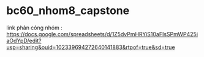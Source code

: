 # bc60_nhom8_capstone
link phân công nhóm : https://docs.google.com/spreadsheets/d/1Z5dvPmHRYiS10aFIsSPmWP425iaOdYpD/edit?usp=sharing&ouid=102339694272640141883&rtpof=true&sd=true
